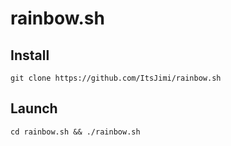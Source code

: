 # rainbow.sh

## Install
```
git clone https://github.com/ItsJimi/rainbow.sh
```

## Launch
```
cd rainbow.sh && ./rainbow.sh
```
